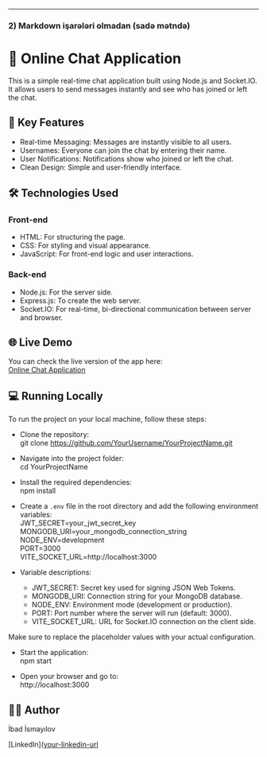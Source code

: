 
---

### 2) Markdown işarələri olmadan (sadə mətndə)

# 💬 Online Chat Application

This is a simple real-time chat application built using Node.js and Socket.IO. It allows users to send messages instantly and see who has joined or left the chat.

## 🚀 Key Features

- Real-time Messaging: Messages are instantly visible to all users.
- Usernames: Everyone can join the chat by entering their name.
- User Notifications: Notifications show who joined or left the chat.
- Clean Design: Simple and user-friendly interface.

## 🛠️ Technologies Used

### Front-end

- HTML: For structuring the page.
- CSS: For styling and visual appearance.
- JavaScript: For front-end logic and user interactions.

### Back-end

- Node.js: For the server side.
- Express.js: To create the web server.
- Socket.IO: For real-time, bi-directional communication between server and browser.

## 🌐 Live Demo

You can check the live version of the app here:  
[Online Chat Application](https://online-chatt-app-11.onrender.com)

## 💻 Running Locally

To run the project on your local machine, follow these steps:

- Clone the repository:  
git clone https://github.com/YourUsername/YourProjectName.git

- Navigate into the project folder:  
cd YourProjectName

- Install the required dependencies:  
npm install

- Create a `.env` file in the root directory and add the following environment variables:  
JWT_SECRET=your_jwt_secret_key  
MONGODB_URI=your_mongodb_connection_string  
NODE_ENV=development  
PORT=3000  
VITE_SOCKET_URL=http://localhost:3000  

- Variable descriptions:  
  - JWT_SECRET: Secret key used for signing JSON Web Tokens.  
  - MONGODB_URI: Connection string for your MongoDB database.  
  - NODE_ENV: Environment mode (development or production).  
  - PORT: Port number where the server will run (default: 3000).  
  - VITE_SOCKET_URL: URL for Socket.IO connection on the client side.

Make sure to replace the placeholder values with your actual configuration.

- Start the application:  
npm start

- Open your browser and go to:  
http://localhost:3000

## 👨‍💻 Author

İbad İsmayılov

[LinkedIn]([your-linkedin-url](https://www.linkedin.com/in/ibad-ismayılov-90a669317/)

